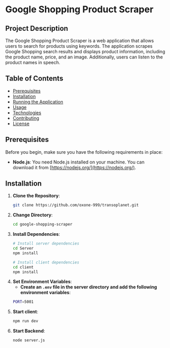 # Google Shopping Product Scraper

## Project Description
The Google Shopping Product Scraper is a web application that allows users to search for products using keywords. The application scrapes Google Shopping search results and displays product information, including the product name, price, and an image. Additionally, users can listen to the product names in speech.

## Table of Contents
- [Prerequisites](#prerequisites)
- [Installation](#installation)
- [Running the Application](#running-the-application)
- [Usage](#usage)
- [Technologies](#technologies)
- [Contributing](#contributing)
- [License](#license)

## Prerequisites
Before you begin, make sure you have the following requirements in place:

- **Node.js**: You need Node.js installed on your machine. You can download it from [https://nodejs.org/](https://nodejs.org/).

## Installation
1. **Clone the Repository**:
   ```bash
   git clone https://github.com/oxone-999/transoplanet.git
   ```
2. **Change Directory**:
   ```bash
   cd google-shopping-scraper
   ```
3. **Install Dependencies**:
   ```bash
   # Install server dependencies
   cd Server
   npm install

   # Install client dependencies
   cd client
   npm install
   ```
4. **Set Environment Variables**:
   - **Create an `.env` file in the server directory and add the following environment variables**:
   ```bash
   PORT=5001
   ```
5. **Start client**:
   ```bash
   npm run dev
   ```
6. **Start Backend**:
   ```bash
   node server.js
   ```
